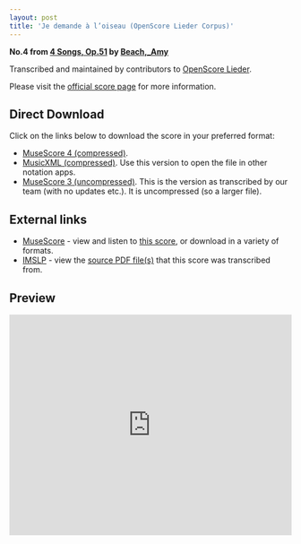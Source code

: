 ```yaml
---
layout: post
title: 'Je demande à l’oiseau (OpenScore Lieder Corpus)'
---
```


__No.4 from [4 Songs, Op.51](https://fourscoreandmore.org/openscore/lieder/Beach,_Amy/4_Songs,_Op.51/) by [Beach,_Amy](https://fourscoreandmore.org/openscore/lieder/Beach,_Amy)__

Transcribed and maintained by contributors to [OpenScore Lieder].

Please visit the [official score page] for more information.

[official score page]: https://musescore.com/openscore-lieder-corpus/scores/6245974
[OpenScore Lieder]: https://musescore.com/openscore-lieder-corpus

## Direct Download

Click on the links below to download the score in your preferred format:
- [MuseScore 4 (compressed)](https://github.com/openscore/lieder/blob/main/scores/Beach,_Amy/4_Songs,_Op.51/4_Je_demande_à_l’oiseau/lc6245974.mscz?raw=true).
- [MusicXML (compressed)](https://github.com/openscore/lieder/blob/main/scores/Beach,_Amy/4_Songs,_Op.51/4_Je_demande_à_l’oiseau/lc6245974.mxl?raw=true). Use this version to open the file in other notation apps.
- [MuseScore 3 (uncompressed)](https://github.com/openscore/lieder/blob/main/scores/Beach,_Amy/4_Songs,_Op.51/4_Je_demande_à_l’oiseau/lc6245974.mscx?raw=true). This is the version as transcribed by our team (with no updates etc.). It is uncompressed (so a larger file).

## External links

- [MuseScore] - view and listen to [this score][MuseScore], or download in a variety of formats.
- [IMSLP] - view the [source PDF file(s)][IMSLP] that this score was transcribed from.

[MuseScore]: https://musescore.com/score/6245974
[IMSLP]: https://imslp.org/wiki/Special:ReverseLookup/634836

## Preview

<iframe width="100%" height="394" src="https://musescore.com/openscore-lieder-corpus/scores/6245974/embed" frameborder="0" allowfullscreen allow="autoplay; fullscreen"></iframe>
